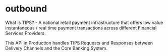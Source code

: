 # outbound
What is TIPS? - A national retail payment infrastructure that offers low value instantaneous
/ real time payment transactions across different Financial Services Providers.

This API in Production handles  TIPS Requests and Responses  between Delivery Channels and the Core Banking System.
